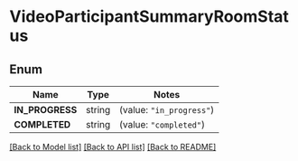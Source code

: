 # VideoParticipantSummaryRoomStatus

## Enum

Name | Type | Notes
------------ | ------------- | -------------
**IN_PROGRESS** | string | (value: `"in_progress"`)
**COMPLETED** | string | (value: `"completed"`)


[[Back to Model list]](../README.md#documentation-for-models) [[Back to API list]](../README.md#documentation-for-api-endpoints) [[Back to README]](../README.md)


